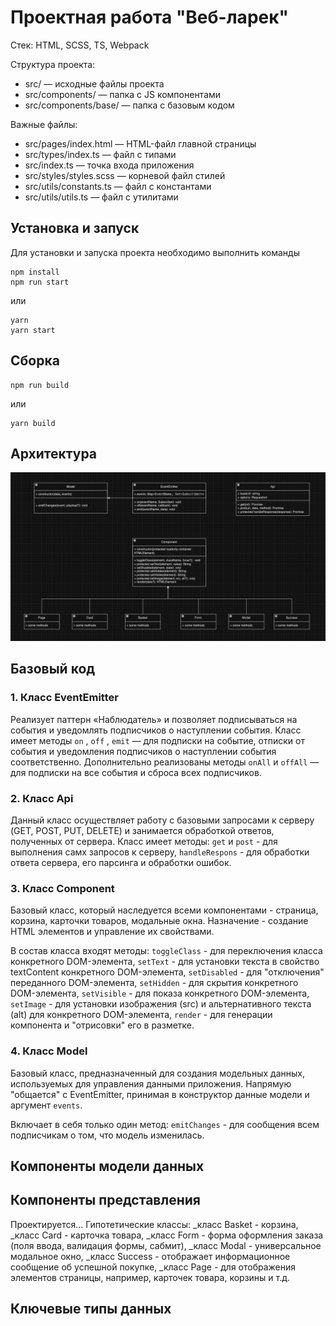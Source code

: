 # Проектная работа "Веб-ларек"

Стек: HTML, SCSS, TS, Webpack

Структура проекта:
- src/ — исходные файлы проекта
- src/components/ — папка с JS компонентами
- src/components/base/ — папка с базовым кодом

Важные файлы:
- src/pages/index.html — HTML-файл главной страницы
- src/types/index.ts — файл с типами
- src/index.ts — точка входа приложения
- src/styles/styles.scss — корневой файл стилей
- src/utils/constants.ts — файл с константами
- src/utils/utils.ts — файл с утилитами

## Установка и запуск
Для установки и запуска проекта необходимо выполнить команды

```
npm install
npm run start
```

или

```
yarn
yarn start
```
## Сборка

```
npm run build
```

или

```
yarn build
```

## Архитектура
![Схема архитектуры проекта](./src/images/architectures_schema.png)

## Базовый код
### 1. Класс EventEmitter
Реализует паттерн «Наблюдатель» и позволяет подписываться на события и уведомлять подписчиков о наступлении события.
Класс имеет методы `on` ,  `off` ,  `emit`  — для подписки на событие, отписки от события и уведомления подписчиков о наступлении события соответственно.
Дополнительно реализованы методы  `onAll` и  `offAll`  — для подписки на все события и сброса всех подписчиков.

### 2. Класс Api
Данный класс осуществляет работу с базовыми запросами к серверу (GET, POST, PUT, DELETE) и занимается обработкой ответов, полученных от сервера.
Класс имеет методы: 
`get` и `post` - для выполнения самх запросов к серверу, 
`handleRespons` - для обработки ответа сервера, его парсинга и обработки ошибок.

### 3. Класс Component
Базовый класс, который наследуется всеми компонентами - страница, корзина, карточки товаров, модальные окна. Назначение - создание HTML элементов и управление их свойствами.

В состав класса входят методы:
`toggleClass` - для переключения класса конкретного DOM-элемента,
`setText` - для установки текста в свойство textContent конкретного DOM-элемента,
`setDisabled` - для "отключения" переданного DOM-элемента,
`setHidden` - для скрытия конкретного DOM-элемента,
`setVisible` - для показа конкретного DOM-элемента,
`setImage` - для установки изображения (src) и альтернативного текста (alt) для конкретного DOM-элемента,
`render` - для генерации компонента и "отрисовки" его в разметке.

### 4. Класс Model
Базовый класс, предназначенный для создания модельных данных, используемых для управления данными приложения. Напрямую "общается" с EventEmitter, принимая в конструктор данные модели и аргумент `events`.

Включает в себя только один метод:
`emitChanges` - для сообщения всем подписчикам о том, что модель изменилась. 

## Компоненты модели данных

## Компоненты представления
Проектируется...
Гипотетические классы:
_класс Basket - корзина,
_класс Card - карточка товара,
_класс Form - форма оформления заказа (поля ввода, валидация формы, сабмит),
_класс Modal - универсальное модальное окно,
_класс Success - отображает информационное сообщение об успешной покупке,
_класс Page - для отображения элементов страницы, например, карточек товара, корзины и т.д.

## Ключевые типы данных